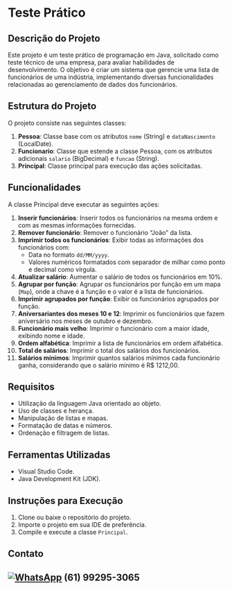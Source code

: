 # Teste Prático

## Descrição do Projeto

Este projeto é um teste prático de programação em Java, solicitado como teste técnico de uma empresa, para avaliar habilidades de desenvolvimento. O objetivo é criar um sistema que gerencie uma lista de funcionários de uma indústria, implementando diversas funcionalidades relacionadas ao gerenciamento de dados dos funcionários.

## Estrutura do Projeto

O projeto consiste nas seguintes classes:

1. **Pessoa**: Classe base com os atributos `nome` (String) e `dataNascimento` (LocalDate).
2. **Funcionario**: Classe que estende a classe Pessoa, com os atributos adicionais `salario` (BigDecimal) e `funcao` (String).
3. **Principal**: Classe principal para execução das ações solicitadas.

## Funcionalidades

A classe Principal deve executar as seguintes ações:

1. **Inserir funcionários**: Inserir todos os funcionários na mesma ordem e com as mesmas informações fornecidas.
2. **Remover funcionário**: Remover o funcionário “João” da lista.
3. **Imprimir todos os funcionários**: Exibir todas as informações dos funcionários com:
    - Data no formato `dd/MM/yyyy`.
    - Valores numéricos formatados com separador de milhar como ponto e decimal como vírgula.
4. **Atualizar salário**: Aumentar o salário de todos os funcionários em 10%.
5. **Agrupar por função**: Agrupar os funcionários por função em um mapa (`Map`), onde a chave é a função e o valor é a lista de funcionários.
6. **Imprimir agrupados por função**: Exibir os funcionários agrupados por função.
7. **Aniversariantes dos meses 10 e 12**: Imprimir os funcionários que fazem aniversário nos meses de outubro e dezembro.
8. **Funcionário mais velho**: Imprimir o funcionário com a maior idade, exibindo nome e idade.
9. **Ordem alfabética**: Imprimir a lista de funcionários em ordem alfabética.
10. **Total de salários**: Imprimir o total dos salários dos funcionários.
11. **Salários mínimos**: Imprimir quantos salários mínimos cada funcionário ganha, considerando que o salário mínimo é R$ 1212,00.

## Requisitos

- Utilização da linguagem Java orientado ao objeto.
- Uso de classes e herança.
- Manipulação de listas e mapas.
- Formatação de datas e números.
- Ordenação e filtragem de listas.

## Ferramentas Utilizadas

- Visual Studio Code.
- Java Development Kit (JDK).

## Instruções para Execução

1. Clone ou baixe o repositório do projeto.
2. Importe o projeto em sua IDE de preferência.
3. Compile e execute a classe `Principal`.
   
## Contato

[![WhatsApp](https://img.shields.io/badge/WhatsApp-Chat%20Now-green?logo=whatsapp)](https://wa.me/5561992953065) (61) 99295-3065
---

